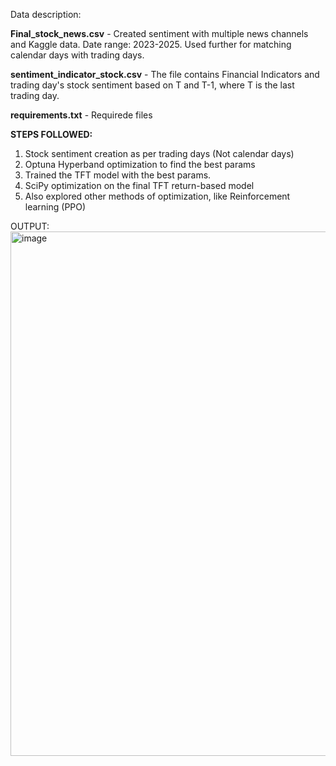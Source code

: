Data description: 

**Final_stock_news.csv** - Created sentiment with multiple news channels and Kaggle data. Date range: 2023-2025.
Used further for matching calendar days with trading days. 

**sentiment_indicator_stock.csv** - The file contains Financial Indicators and trading day's stock sentiment based on T and T-1, where T is the last trading day. 

**requirements.txt** - Requirede files

**STEPS FOLLOWED:**
1) Stock sentiment creation as per trading days (Not calendar days)
2) Optuna Hyperband optimization to find the best params
3) Trained the TFT model with the best params.
4) SciPy optimization on the final TFT return-based model
5) Also explored other methods of optimization, like Reinforcement learning (PPO)

OUTPUT: 
<img width="819" height="839" alt="image" src="https://github.com/user-attachments/assets/82dfb77b-5871-439f-85ed-f6612a1dfb8a" />
